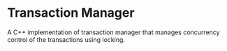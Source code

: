 # Transaction Manager
A C++ implementation of transaction manager that manages concurrency control of the transactions using locking.
